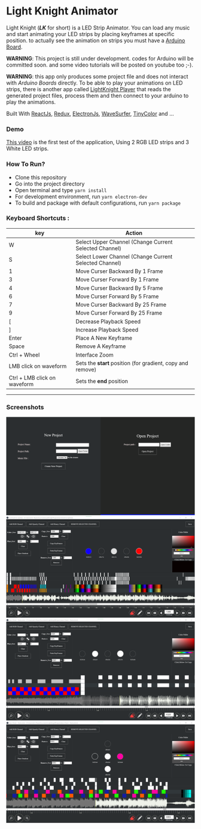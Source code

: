 # Light Knight Animator
Light Knight (**_LK_** for short) is a LED Strip Animator. You can load any music and start animating your LED strips by placing keyframes at specific position. to actually see the animation on strips you must have a [Arduino Board](https://www.arduino.cc/).

**WARNING**: This project is still under development. codes for Arduino will be committed soon. and some video tutorials will be posted on youtube too ;-).

**WARNING**: this app only produces some project file and does not interact with _Arduino Boards_ directly. To be able to play your animations on LED strips, there is another app called [LightKnight Player](https://github.com/arg1998/LightKnightPlayer) that reads the generated project files, process them and then connect to your arduino to play the animations.

Built With [ReactJs](https://reactjs.org/), [Redux](https://redux.js.org/), [ElectronJs](https://electronjs.org/), [WaveSurfer](https://wavesurfer-js.org/), [TinyColor](https://bgrins.github.io/TinyColor/) and ...

### Demo
[This video](https://www.youtube.com/watch?v=njnCorMyLxw) is the first test of the application, Using 2 RGB LED strips and 3 White LED strips.  

### How To Run? 
+ Clone this repository 
+ Go into the project directory
+ Open terminal and type `yarn install`
+ For development environment, run `yarn electron-dev`
+ To build and package with default configurations, run `yarn package`


### Keyboard Shortcuts : 
| key          | Action                                                 |
| ------------ | ------------------------------------------------------ |
| W            | Select Upper Channel (Change Current Selected Channel) |
| S            | Select Lower Channel (Change Current Selected Channel) |
| 1            | Move Curser Backward By 1 Frame                        |
| 3            | Move Curser Forward By 1 Frame                         |
| 4            | Move Curser Backward By 5 Frame                        |
| 6            | Move Curser Forward By 5 Frame                         |
| 7            | Move Curser Backward By 25 Frame                       |
| 9            | Move Curser Forward By 25 Frame                        |
| [            | Decrease Playback Speed                                |
| ]            | Increase Playback Speed                                |
| Enter        | Place A New Keyframe                                   |
| Space        | Remove A Keyframe                                      |
| Ctrl + Wheel | Interface Zoom                                         |
| LMB click on waveform | Sets the **start** position (for gradient, copy and remove) |
| Ctrl + LMB click on waveform | Sets the **end** position |

<hr/>

### Screenshots 
<img src="/screenshots/0001.png"/>
<img src="/screenshots/0002.png"/>
<img src="/screenshots/0003.png"/>
<img src="/screenshots/0004.png"/>
